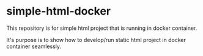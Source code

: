 # simple-html-docker
This repository is for simple html project that is running in docker container.

It's purpose is to show how to develop/run static html project in docker container seamlessly.

